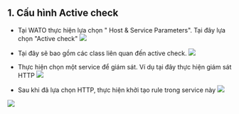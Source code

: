 

## 1. Cấu hình Active check 


- Tại WATO thực hiện lựa chọn " Host & Service Parameters". Tại đây lựa chọn "Active check"
![](https://i.imgur.com/rMsislE.png)

- Tại đây sẽ bao gồm các class liên quan đến active check.
![](https://i.imgur.com/w6eTsdY.png)

- Thực hiện chọn một service để giám sát. Ví dụ tại đây thực hiện giám sát HTTP 
![](https://i.imgur.com/x0I4mMV.png)


- Sau khi đã lựa chọn HTTP, thực hiện khởi tạo rule trong service này 
![](https://i.imgur.com/ryizl7W.png)

![](https://i.imgur.com/7oPMAPe.png )

